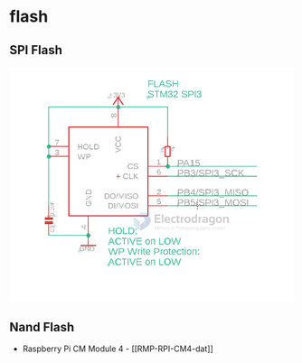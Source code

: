 
# flash

## SPI Flash 

![](2024-01-13-17-38-48.png)

## Nand Flash 

- Raspberry Pi CM Module 4 - [[RMP-RPI-CM4-dat]]

